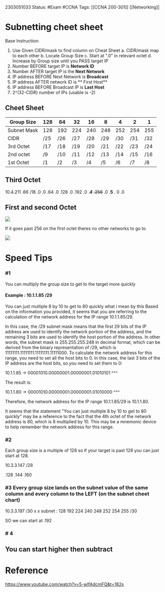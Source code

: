 
2303051033
	Status: #Exam #CCNA
		Tags: [[CCNA 200-301]] [[Networking]]

# Subnetting cheet sheet

Base Instruction:

1. Use Given CIDR/mask to find column on Cheat Sheet
	a. CIDR/mask map to each other
	b. Locate Group Size
	c. Start at ".0" in relevant octet
	d. Increase by Group size until you PASS target IP
2. Number BEFORE target IP is **Network ID**
3. Number AFTER target IP is the **Next Network**
4. IP address BEFORE Next Network is **Broadcast**
5. IP address AFTER network ID is ** First Host**
6. IP address BEFORE Broadcast IP is **Last Host**
7. 2^(32-CIDR) number of IPs (usable is -2)



## Cheet Sheet

| Group Size | 128 | 64 | 32 | 16 | 8 | 4 | 2 | 1 |
|------|-----|----|----|----|---|---|---|---|
| Subnet Mask | 128 | 192 | 224 | 240 | 248 | 252 | 254 | 255 |
| CIDR | /25 | /26 | /27 | /28 | /29 | /30 | /31 | /32 | 
| 3rd Octet | /17 | /18 | /19 | /20 | /21 | /22 | /23 | /24 |
| 2nd octet | /9  | /10 |  /11 | /12 | /13 | /14 | /15| /16 |
| 1st Octet | /1 | /2 | /3 | /4 | /5 | /6 | /7 | /8 | /9 |




## Third Octet

10.4.211  .66 /18
         .0 .0
         .64 .0
         .128 .0
         .192 .0
     .***4***   ~~.256~~ .0
     .**5** .  0 .0

## First and second Octet

<img src = 'https://i.gyazo.com/186b5466bbd1ca2fa3c20a5a49d58331.png'>


If it goes past 256 on the first octet theres no other networks to go to

<img src = 'https://i.gyazo.com/b4ecc9072ebf451a2b793b13146e7dc3.png'>


# Speed Tips

### #1 
You can multiply the group size to get to the target more quickly

#### Example :  10.1.1.85 /29
You can just multiple 8 by 10 to get to 80 quickly
what i mean by this
	Based on the information you provided, it seems that you are referring to the calculation of the network address for the IP range 10.1.1.85/29.
	
In this case, the /29 subnet mask means that the first 29 bits of the IP address are used to identify the network portion of the address, and the remaining 3 bits are used to identify the host portion of the address. In other words, the subnet mask is 255.255.255.248 in decimal format, which can be derived from the binary representation of /29, which is 11111111.11111111.11111111.11111000.
	To calculate the network address for this range, you need to set all the host bits to 0. In this case, the last 3 bits of the IP address are the host bits, so you need to set them to 0:

10.1.1.85 -> 00001010.00000001.00000001.01010101 ^^^

The result is:

10.1.1.80 -> 00001010.00000001.00000001.01010000 ^^^

Therefore, the network address for the IP range 10.1.1.85/29 is 10.1.1.80.

It seems that the statement "You can just multiple 8 by 10 to get to 80 quickly" may be a reference to the fact that the 4th octet of the network address is 80, which is 8 multiplied by 10. This may be a mnemonic device to help remember the network address for this range.

### #2

Each group size is a multiple of 128 so if your target is past 128 you can just start at 128.

10.3.3.147 /28

.128
.144
.160

### #3 Every group size lands on the subnet value of the same column and every column to the LEFT (on the subnet cheet chart)

10.3.3.197 /30 
                      x                        x
subnet : 128 192 224 240 248 252 254 255
                                              /30

SO we can start at .192

### # 4

You can start higher then subtract
---
# Reference

https://www.youtube.com/watch?v=5-wlfAdcmFQ&t=182s